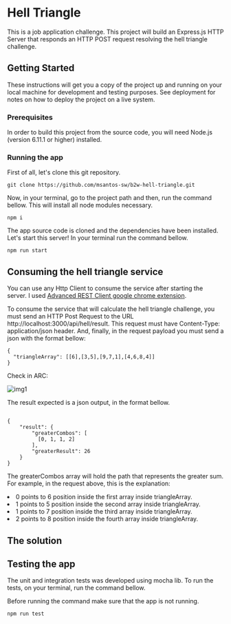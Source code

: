# Hell Triangle
This is a job application challenge. This project will build an Express.js HTTP Server that responds an HTTP POST request resolving the hell triangle challenge.

## Getting Started
These instructions will get you a copy of the project up and running on your local machine for development and testing purposes. See deployment for notes on how to deploy the project on a live system.

### Prerequisites
In order to build this project from the source code, you will need Node.js (version 6.11.1 or higher) installed.

### Running the app

First of all, let's clone this git repository.
```
git clone https://github.com/msantos-sw/b2w-hell-triangle.git
```

Now, in your terminal, go to the project path and then, run the command bellow. This will install all node modules necessary.
```
npm i
```

The app source code is cloned and the dependencies have been installed. Let's start this server! In your terminal run the command bellow.
```
npm run start
```

## Consuming the hell triangle service
You can use any Http Client to consume the service after starting the server. I used [Advanced REST Client google chrome extension](https://chrome.google.com/webstore/detail/advanced-rest-client/hgmloofddffdnphfgcellkdfbfbjeloo).

To consume the service that will calculate the hell triangle challenge, you must send an HTTP Post Request to the URL http://localhost:3000/api/hell/result. This request must have Content-Type: application/json header. And, finally, in the request payload you must send a json with the format bellow:
```
{
  "triangleArray": [[6],[3,5],[9,7,1],[4,6,8,4]]
}    
```

Check in ARC:

![img1](https://user-images.githubusercontent.com/23347207/29242778-6202f038-7f69-11e7-9332-2a6eac87a6e5.png)

<p>The result expected is a json output, in the format bellow.</p>
<code>
{
    "result": {
        "greaterCombos": [
          [0, 1, 1, 2]
        ],
        "greaterResult": 26
    }
}
</code>
<p>The greaterCombos array will hold the path that represents the greater sum. For example, in the request above, this is the explanation:</p>
<li>0 points to 6 position inside the first array inside triangleArray.</li>
<li>1 points to 5 position inside the second array inside triangleArray.</li>
<li>1 points to 7 position inside the third array inside triangleArray.</li>
<li>2 points to 8 position inside the fourth array inside triangleArray.</li>

<h2>The solution</h2>
<p></p>

<h2>Testing the app</h2>
<p>The unit and integration tests was developed using mocha lib. To run the tests, on your terminal, run the command bellow.</p>
<p>Before running the command make sure that the app is not running.</p>
<code>npm run test</code>